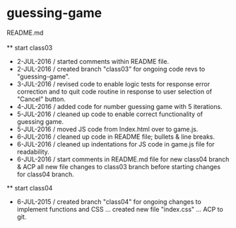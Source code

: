 # guessing-game
README.md<br/>
<br/>
** start class03<br/>
* 2-JUL-2016 / started comments within README file.<br/>
* 2-JUL-2016 / created branch "class03" for ongoing code revs to "guessing-game".<br/>
* 3-JUL-2016 / revised code to enable logic tests for response error correction and to quit code routine in response to user selection of "Cancel" button.<br/>
* 4-JUL-2016 / added code for number guessing game with 5 iterations.<br/>
* 5-JUL-2016 / cleaned up code to enable correct functionality of guessing game.<br/>
* 5-JUL-2016 / moved JS code from Index.html over to game.js.<br/>
* 6-JUL-2016 / cleaned up code in README file; bullets & line breaks.<br/>
* 6-JUL-2016 / cleaned up indentations for JS code in game.js file for readability.<br/>
* 6-JUL-2016 / start comments in README.md file for new class04 branch & ACP all new file changes to class03 branch before starting changes for class04 branch.<br/>

** start class04<br/>
* 6-JUL-2015 / created branch "class04" for ongoing changes to implement functions and CSS ... created new file "index.css" ... ACP to git.
